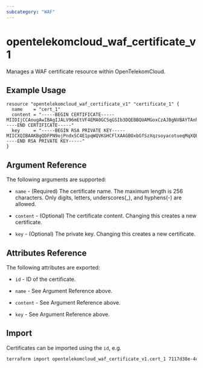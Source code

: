 ```yaml
---
subcategory: "WAF"
---
```


# opentelekomcloud_waf_certificate_v1

Manages a WAF certificate resource within OpenTelekomCloud.

## Example Usage

```hcl
resource "opentelekomcloud_waf_certificate_v1" "certificate_1" {
  name    = "cert_1"
  content = "-----BEGIN CERTIFICATE-----MIIDIjCCAougAwIBAgIJALV96mEtVF4EMA0GCSqGSIb3DQEBBQUAMGoxCzAJBgNVBAYTAnh4MQswCQYDVQQIEwJ4eDELMAkGA1UEBxMCeHgxCzAJBgNVBAoTAnh4MQswCQYDVQQLEwJ-----END CERTIFICATE-----"
  key     = "-----BEGIN RSA PRIVATE KEY-----MIICXQIBAAKBgQDFPN9ojPndxSC4E1pqWQVKGHCFlXAAGBOxbGfSzXqzsoyacotueqMqXQbxrPSQFATeVmhZPNVEMdvcAMjYsV/mymtAwVqVA6q/OFdX/b3UHO+b/VqLo3J5SrM-----END RSA PRIVATE KEY-----"
}
```

## Argument Reference

The following arguments are supported:

* `name` - (Required) The certificate name. The maximum length is 256 characters. Only digits, letters, underscores(_), and hyphens(-) are allowed.

* `content` - (Optional) The certificate content. Changing this creates a new certificate.

* `key` - (Optional) The private key. Changing this creates a new certificate.

## Attributes Reference

The following attributes are exported:

* `id` -  ID of the certificate.

* `name` -  See Argument Reference above.

* `content` - See Argument Reference above.

* `key` - See Argument Reference above.

## Import

Certificates can be imported using the `id`, e.g.

```sh
terraform import opentelekomcloud_waf_certificate_v1.cert_1 7117d38e-4c8f-4624-a505-bd96b97d024c
```
